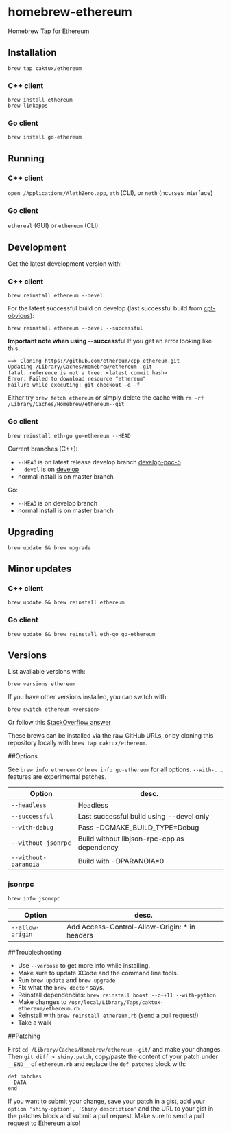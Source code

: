 homebrew-ethereum
=================

Homebrew Tap for Ethereum

## Installation

```
brew tap caktux/ethereum
```

### C++ client
```
brew install ethereum
brew linkapps
```

### Go client
```
brew install go-ethereum
```

## Running

### C++ client
`open /Applications/AlethZero.app`, `eth` (CLI), or `neth` (ncurses interface)

### Go client
`ethereal` (GUI) or `ethereum` (CLI)


## Development
Get the latest development version with:

### C++ client
```
brew reinstall ethereum --devel
```

For the latest successful build on develop (last successful build from [cpt-obvious](http://build.ethdev.com/waterfall)):
```
brew reinstall ethereum --devel --successful
```

**Important note when using --successful**
If you get an error looking like this:
```
==> Cloning https://github.com/ethereum/cpp-ethereum.git
Updating /Library/Caches/Homebrew/ethereum--git
fatal: reference is not a tree: <latest commit hash>
Error: Failed to download resource "ethereum"
Failure while executing: git checkout -q -f
```

Either try `brew fetch ethereum` or simply delete the cache with `rm -rf /Library/Caches/Homebrew/ethereum--git`


### Go client
```
brew reinstall eth-go go-ethereum --HEAD
```

Current branches (C++):
* `--HEAD` is on latest release develop branch [develop-poc-5](https://github.com/ethereum/cpp-ethereum/commits/develop-poc-5)
* `--devel` is on [develop](https://github.com/ethereum/cpp-ethereum/commits/develop)
* normal install is on master branch

Go:
* `--HEAD` is on develop branch
* normal install is on master branch


## Upgrading

```
brew update && brew upgrade
```

## Minor updates

### C++ client
```
brew update && brew reinstall ethereum
```

### Go client
```
brew update && brew reinstall eth-go go-ethereum
```

## Versions
List available versions with:
```
brew versions ethereum
```

If you have other versions installed, you can switch with:
```
brew switch ethereum <version>
```
Or follow this [StackOverflow answer](http://stackoverflow.com/a/9832084/2639784)

These brews can be installed via the raw GitHub URLs, or by cloning this
repository locally with `brew tap caktux/ethereum`.

##Options

See `brew info ethereum` or `brew info go-ethereum` for all options. `--with-...` features are experimental patches.

Option               | desc.
---------------------|---------
`--headless`         | Headless
`--successful`       | Last successful build using --devel only
`--with-debug`       | Pass -DCMAKE_BUILD_TYPE=Debug
`--without-jsonrpc`  | Build without libjson-rpc-cpp as dependency
`--without-paranoia` | Build with -DPARANOIA=0

### jsonrpc

`brew info jsonrpc`

Option           | desc.
-----------------|---------
`--allow-origin` | Add Access-Control-Allow-Origin: * in headers

##Troubleshooting

* Use `--verbose` to get more info while installing.
* Make sure to update XCode and the command line tools.
* Run `brew update` and `brew upgrade`
* Fix what the `brew doctor` says.
* Reinstall dependencies: `brew reinstall boost --c++11 --with-python`
* Make changes to `/usr/local/Library/Taps/caktux-ethereum/ethereum.rb`
* Reinstall with `brew reinstall ethereum.rb` (send a pull request!)
* Take a walk

##Patching

First `cd /Library/Caches/Homebrew/ethereum--git/` and make your changes. Then `git diff > shiny.patch`, copy/paste the content of your patch under `__END__` of `ethereum.rb` and replace the `def patches` block with:

```
def patches
  DATA
end
```

If you want to submit your change, save your patch in a gist, add your `option 'shiny-option', 'Shiny description'` and the URL to your gist in the patches block and submit a pull request. Make sure to send a pull request to Ethereum also!
